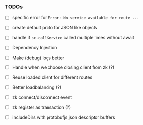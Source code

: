 ### TODOs

- [ ] specific error for `Error: No service available for route ...`
- [ ] create default proto for JSON like objects
- [ ] handle if `sc.callService` called multiple times without await
- [ ] Dependency Injection
- [ ] Make (debug) logs better
- [ ] Handle when we choose closing client from zk (?)
- [ ] Reuse loaded client for different routes
- [ ] Better loadbalancing (?)
- [ ] zk connect/disconnect event
- [ ] zk register as transaction (?)
- [ ] includeDirs with protobufjs json descriptor buffers



